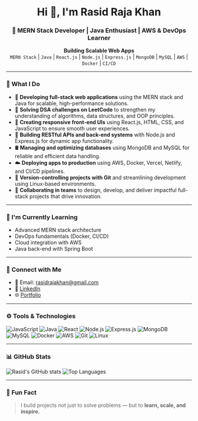<h1 align="center">Hi 👋, I'm Rasid Raja Khan</h1>
<h3 align="center">🚀 MERN Stack Developer | Java Enthusiast | AWS & DevOps Learner</h3>

<p align="center">
  <b>Building Scalable Web Apps</b> <br>
  <code>MERN Stack</code> | <code>Java</code> | <code>React.js</code> | <code>Node.js</code> | <code>Express.js</code> | <code>MongoDB</code> | <code>MySQL</code> | <code>AWS</code> | <code>Docker</code> | <code>CI/CD</code>
</p>

---

### 💼 What I Do

- 🚀 **Developing full-stack web applications** using the MERN stack and Java for scalable, high-performance solutions.
- 🧠 **Solving DSA challenges on LeetCode** to strengthen my understanding of algorithms, data structures, and OOP principles.
- 🎨 **Creating responsive front-end UIs** using React.js, HTML, CSS, and JavaScript to ensure smooth user experiences.
- 🔧 **Building RESTful APIs and back-end systems** with Node.js and Express.js for dynamic app functionality.
- 🛢️ **Managing and optimizing databases** using MongoDB and MySQL for reliable and efficient data handling.
- ☁️ **Deploying apps to production** using AWS, Docker, Vercel, Netlify, and CI/CD pipelines.
- 🧰 **Version-controlling projects with Git** and streamlining development using Linux-based environments.
- 🤝 **Collaborating in teams** to design, develop, and deliver impactful full-stack projects that drive innovation.

---

### 🧠 I'm Currently Learning

- Advanced MERN stack architecture
- DevOps fundamentals (Docker, CI/CD)
- Cloud integration with AWS
- Java back-end with Spring Boot

---

### 🔗 Connect with Me

- 📧 Email: [rasidrajakhan@gmail.com](mailto:rasidrajakhan@gmail.com)
- 💼 [LinkedIn](https://linkedin.com/in/your-link) <!-- Replace with actual URL -->
- 🌐 [Portfolio](https://your-portfolio-link.com) <!-- Optional -->

---

### ⚙️ Tools & Technologies

![JavaScript](https://img.shields.io/badge/-JavaScript-F7DF1E?style=flat&logo=javascript&logoColor=black)
![Java](https://img.shields.io/badge/-Java-007396?style=flat&logo=java)
![React](https://img.shields.io/badge/-React-61DAFB?style=flat&logo=react&logoColor=black)
![Node.js](https://img.shields.io/badge/-Node.js-339933?style=flat&logo=node.js&logoColor=white)
![Express.js](https://img.shields.io/badge/-Express.js-000000?style=flat&logo=express)
![MongoDB](https://img.shields.io/badge/-MongoDB-47A248?style=flat&logo=mongodb&logoColor=white)
![MySQL](https://img.shields.io/badge/-MySQL-4479A1?style=flat&logo=mysql&logoColor=white)
![Docker](https://img.shields.io/badge/-Docker-2496ED?style=flat&logo=docker&logoColor=white)
![AWS](https://img.shields.io/badge/-AWS-FF9900?style=flat&logo=amazonaws&logoColor=white)
![Git](https://img.shields.io/badge/-Git-F05032?style=flat&logo=git&logoColor=white)
![Linux](https://img.shields.io/badge/-Linux-FCC624?style=flat&logo=linux&logoColor=black)

---

### 📊 GitHub Stats

![Rasid's GitHub stats](https://github-readme-stats.vercel.app/api?username=rasidrajakhan&show_icons=true&theme=tokyonight)
![Top Languages](https://github-readme-stats.vercel.app/api/top-langs/?username=rasidrajakhan&layout=compact&theme=tokyonight)

---

### 📌 Fun Fact

> I build projects not just to solve problems — but to **learn, scale, and inspire.**
